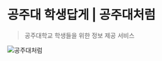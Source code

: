 # 공주대 학생답게 | 공주대처럼
> 공주대학교 학생들을 위한 정보 제공 서비스

![공주대처럼](https://github.com/LikeKNU/.github/assets/69714701/b85e8777-386b-4aca-8326-2e0c2ceddc6e)
